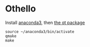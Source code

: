 # Othello

Install [anaconda3](https://docs.anaconda.com/anaconda/install/), then [the qt package](https://anaconda.org/anaconda/qt)

```
source ~/anaconda3/bin/activate
qmake
make
```

